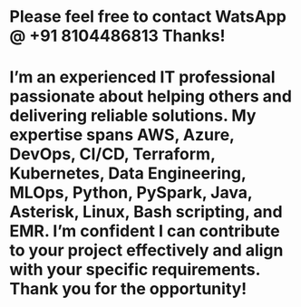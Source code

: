 # Please feel free to contact WatsApp @ +91 8104486813 Thanks!
# I’m an experienced IT professional passionate about helping others and delivering reliable solutions. My expertise spans AWS, Azure, DevOps, CI/CD, Terraform, Kubernetes, Data Engineering, MLOps, Python, PySpark, Java, Asterisk, Linux, Bash scripting, and EMR. I’m confident I can contribute to your project effectively and align with your specific requirements. Thank you for the opportunity!

